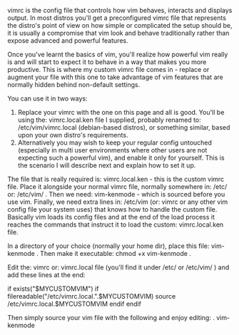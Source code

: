 vimrc is the config file that controls how vim behaves, interacts and displays output.
In most distros you'll get a preconfigured vimrc file that represents the distro's point of view on how simple or complicated the setup should be, it is usually a compromise that vim look and behave traditionally rather than expose advanced and powerful features.

Once you've learnt the basics of vim, you'll realize how powerful vim really is and will start to expect it to behave in a way that makes you more productive.
This is where my custom vimrc file comes in - replace or augment your file with this one to take advantage of vim features that are normally hidden behind non-default settings.

You can use it in two ways:
1. Replace your vimrc with the one on this page and all is good. You'll be using the:  vimrc.local.ken  file I supplied, probably renamed to:  /etc/vim/vimrc.local  (debian-based distros), or something similar, based upon your own distro's requirements.
2. Alternatively you may wish to keep your regular config untouched (especially in multi user environments where other users are not expecting such a powerful vim), and enable it only for yourself. This is the scenario I will describe next and explain how to set it up.


The file that is really required is:   vimrc.local.ken   - this is the custom vimrc file. Place it alongside your normal vimrc file, normally somewhere in:  /etc/  or:  /etc/vim/ .
Then we need: vim-kenmode   -  which is sourced before you use vim.
Finally, we need extra lines in:  /etc/vim  (or:  vimrc  or any other vim config file your system uses) that knows how to handle the custom file.
Basically vim loads its config files and at the end of the load process it reaches the commands that instruct it to load the custom:   vimrc.local.ken   file.


In a directory of your choice (normally your home dir), place this file:  vim-kenmode   .
Then make it executable:  chmod +x vim-kenmode  .


Edit the:  vimrc  or: vimrc.local  file  (you'll find it under /etc/  or  /etc/vim/ ) and add these lines at the end:


if exists("$MYCUSTOMVIM")
  if filereadable("/etc/vimrc.local.".$MYCUSTOMVIM)
    source /etc/vimrc.local.$MYCUSTOMVIM
  endif
endif


Then simply source your vim file with the following and enjoy editing:
. vim-kenmode



